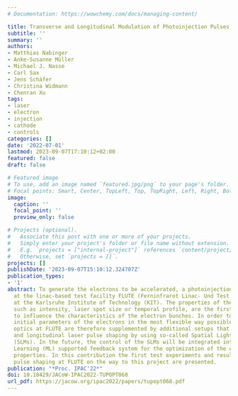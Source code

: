 ```yaml
---
# Documentation: https://wowchemy.com/docs/managing-content/

title: Transverse and Longitudinal Modulation of Photoinjection Pulses at FLUTE
subtitle: ''
summary: ''
authors:
- Matthias Nabinger
- Anke-Susanne Müller
- Michael J. Nasse
- Carl Sax
- Jens Schäfer
- Christina Widmann
- Chenran Xu
tags:
- laser
- electron
- injection
- cathode
- controls
categories: []
date: '2022-07-01'
lastmod: 2023-09-07T17:10:12+02:00
featured: false
draft: false

# Featured image
# To use, add an image named `featured.jpg/png` to your page's folder.
# Focal points: Smart, Center, TopLeft, Top, TopRight, Left, Right, BottomLeft, Bottom, BottomRight.
image:
  caption: ''
  focal_point: ''
  preview_only: false

# Projects (optional).
#   Associate this post with one or more of your projects.
#   Simply enter your project's folder or file name without extension.
#   E.g. `projects = ["internal-project"]` references `content/project/deep-learning/index.md`.
#   Otherwise, set `projects = []`.
projects: []
publishDate: '2023-09-07T15:10:12.324707Z'
publication_types:
- '1'
abstract: To generate the electrons to be accelerated, a photoinjection laser is used
  at the linac-based test facility FLUTE (Ferninfrarot Linac- Und Test Experiment)
  at the Karlsruhe Institute of Technology (KIT). The properties of the laser pulse,
  such as intensity, laser spot size or temporal profile, are the first parameters
  to influence the characteristics of the electron bunches. In order to control the
  initial parameters of the electrons in the most flexible way possible, the laser
  optics at FLUTE are therefore supplemented by additional setups that allow transverse
  and longitudinal laser pulse shaping by using so-called Spatial Light Modulators
  (SLMs). In the future, the control of the SLMs will be integrated into a Machine
  Learning (ML) supported feedback system for the optimization of the electron bunch
  properties. In this contribution the first test experiments and results on laser
  pulse shaping at FLUTE on the way to this project are presented.
publication: "*Proc. IPAC'22*"
doi: 10.18429/JACoW-IPAC2022-TUPOPT068
url_pdf: https://jacow.org/ipac2022/papers/tupopt068.pdf
---
```

